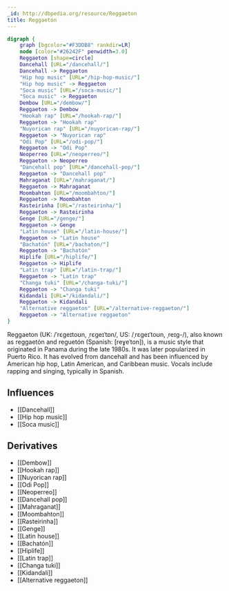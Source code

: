 ```yaml
---
_id: http://dbpedia.org/resource/Reggaeton
title: Reggaeton
---
```


```dot
digraph {
	graph [bgcolor="#F3DDB8" rankdir=LR]
	node [color="#26242F" penwidth=3.0]
	Reggaeton [shape=circle]
	Dancehall [URL="/dancehall/"]
	Dancehall -> Reggaeton
	"Hip hop music" [URL="/hip-hop-music/"]
	"Hip hop music" -> Reggaeton
	"Soca music" [URL="/soca-music/"]
	"Soca music" -> Reggaeton
	Dembow [URL="/dembow/"]
	Reggaeton -> Dembow
	"Hookah rap" [URL="/hookah-rap/"]
	Reggaeton -> "Hookah rap"
	"Nuyorican rap" [URL="/nuyorican-rap/"]
	Reggaeton -> "Nuyorican rap"
	"Odi Pop" [URL="/odi-pop/"]
	Reggaeton -> "Odi Pop"
	Neoperreo [URL="/neoperreo/"]
	Reggaeton -> Neoperreo
	"Dancehall pop" [URL="/dancehall-pop/"]
	Reggaeton -> "Dancehall pop"
	Mahraganat [URL="/mahraganat/"]
	Reggaeton -> Mahraganat
	Moombahton [URL="/moombahton/"]
	Reggaeton -> Moombahton
	Rasteirinha [URL="/rasteirinha/"]
	Reggaeton -> Rasteirinha
	Genge [URL="/genge/"]
	Reggaeton -> Genge
	"Latin house" [URL="/latin-house/"]
	Reggaeton -> "Latin house"
	"Bachatón" [URL="/bachaton/"]
	Reggaeton -> "Bachatón"
	Hiplife [URL="/hiplife/"]
	Reggaeton -> Hiplife
	"Latin trap" [URL="/latin-trap/"]
	Reggaeton -> "Latin trap"
	"Changa tuki" [URL="/changa-tuki/"]
	Reggaeton -> "Changa tuki"
	Kidandali [URL="/kidandali/"]
	Reggaeton -> Kidandali
	"Alternative reggaeton" [URL="/alternative-reggaeton/"]
	Reggaeton -> "Alternative reggaeton"
}
```

Reggaeton (UK: /ˈrɛɡeɪtoʊn, ˌrɛɡeɪˈtɒn/, US: /ˌrɛɡeɪˈtoʊn, ˌreɪɡ-/), also known as reggaetón and reguetón (Spanish: [reɣeˈton]), is a music style that originated in Panama during the late 1980s. It was later popularized in Puerto Rico. It has evolved from dancehall and has been influenced by American hip hop, Latin American, and Caribbean music. Vocals include rapping and singing, typically in Spanish.

## Influences

- [[Dancehall]]
- [[Hip hop music]]
- [[Soca music]]

## Derivatives

- [[Dembow]]
- [[Hookah rap]]
- [[Nuyorican rap]]
- [[Odi Pop]]
- [[Neoperreo]]
- [[Dancehall pop]]
- [[Mahraganat]]
- [[Moombahton]]
- [[Rasteirinha]]
- [[Genge]]
- [[Latin house]]
- [[Bachatón]]
- [[Hiplife]]
- [[Latin trap]]
- [[Changa tuki]]
- [[Kidandali]]
- [[Alternative reggaeton]]
